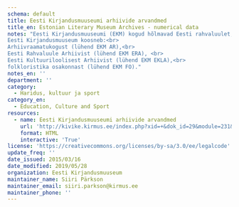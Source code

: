 ```yaml
---
schema: default
title: Eesti Kirjandusmuuseumi arhiivide arvandmed
title_en: Estonian Literary Museum Archives - numerical data
notes: "Eesti Kirjandusmuuseumi (EKM) kogud hõlmavad Eesti rahvaluulet, kirjakultuuri ja kultuurilugu käsitlevaid materjale. Ulatuslike kogude avaandmetena kirjeldamine ja kättesaadavaks tegemine on pidev protsess ning andmed on kättesaadavad veebiteenuse kaudu.<br>
Eesti Kirjandusmuuseum koosneb:<br>
Arhiivraamatukogust (lühend EKM AR),<br>
Eesti Rahvaluule Arhiivist (lühend EKM ERA), <br>
Eesti Kultuuriloolisest Arhiivist (lühend EKM EKLA),<br>
folkloristika osakonnast (lühend EKM FO)."
notes_en: ''
department: ''
category:
  - Haridus, kultuur ja sport
category_en:
  - Education, Culture and Sport
resources:
  - name: Eesti Kirjandusmuuseumi arhiivide arvandmed
    url: 'http://kivike.kirmus.ee/index.php?xid=+&dok_id=29&module=231&op='
    format: HTML
    interactive: 'True'
license: 'https://creativecommons.org/licenses/by-sa/3.0/ee/legalcode'
update_freq: ''
date_issued: 2015/03/16
date_modified: 2019/05/28
organization: Eesti Kirjandusmuuseum
maintainer_name: Siiri Pärkson
maintainer_email: siiri.parkson@kirmus.ee
maintainer_phone: ''
---
```

